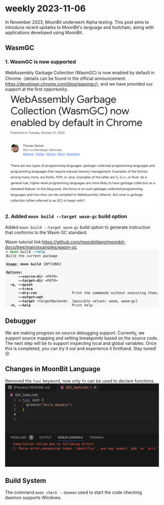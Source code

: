 # weekly 2023-11-06

In November 2023, MoonBit underwent Alpha testing. This post aims to introduce recent updates to MoonBit's language and toolchain, along with applications developed using MoonBit.

<!--truncate-->

## WasmGC

### 1. WasmGC is now supported

WebAssembly Garbage Collection (WasmGC) is now enabled by default in Chrome（details can be found in the official announcement: https://developer.chrome.com/blog/wasmgc/), and we have provided our support at the first opportunity.
![wasm gc|678x500](./wasm-gc.png)

### 2. Added `moon build --target wasm-gc` build option

Added `moon build --target wasm-gc` build option to generate instruction that conforms to the Wasm GC standard.

Wasm tutorial link:https://github.com/moonbitlang/moonbit-docs/tree/main/examples/wasm-gc
![Windows|690x258](./moon-build.png)

## Debugger

We are making progress on source debugging support. Currently, we support source mapping and setting breakpoints based on the source code. The next step will be to support inspecting local and global variables. Once this is completed, you can try it out and experience it firsthand. Stay tuned! 😚

## Changes in MoonBit Language

Removed the `func` keyword, now only `fn` can be used to declare functions.
![fn function|690x373](./func-fn.png)

## Build System

The command `moon check --daemon` used to start the code checking daemon supports Windows.
